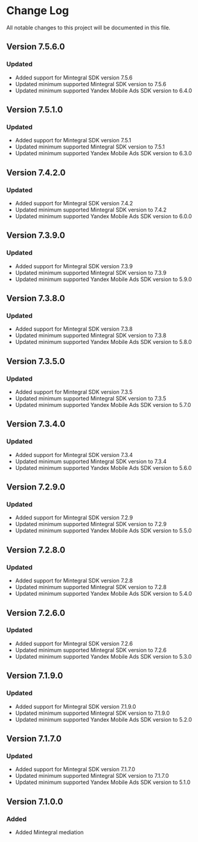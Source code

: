 # Change Log

All notable changes to this project will be documented in this file.

## Version 7.5.6.0

### Updated

* Added support for Mintegral SDK version 7.5.6
* Updated minimum supported Mintegral SDK version to 7.5.6
* Updated minimum supported Yandex Mobile Ads SDK version to 6.4.0

## Version 7.5.1.0

### Updated

* Added support for Mintegral SDK version 7.5.1
* Updated minimum supported Mintegral SDK version to 7.5.1
* Updated minimum supported Yandex Mobile Ads SDK version to 6.3.0

## Version 7.4.2.0

### Updated

* Added support for Mintegral SDK version 7.4.2
* Updated minimum supported Mintegral SDK version to 7.4.2
* Updated minimum supported Yandex Mobile Ads SDK version to 6.0.0

## Version 7.3.9.0

### Updated

* Added support for Mintegral SDK version 7.3.9
* Updated minimum supported Mintegral SDK version to 7.3.9
* Updated minimum supported Yandex Mobile Ads SDK version to 5.9.0

## Version 7.3.8.0

### Updated

* Added support for Mintegral SDK version 7.3.8
* Updated minimum supported Mintegral SDK version to 7.3.8
* Updated minimum supported Yandex Mobile Ads SDK version to 5.8.0

## Version 7.3.5.0

### Updated

* Added support for Mintegral SDK version 7.3.5
* Updated minimum supported Mintegral SDK version to 7.3.5
* Updated minimum supported Yandex Mobile Ads SDK version to 5.7.0

## Version 7.3.4.0

### Updated

* Added support for Mintegral SDK version 7.3.4
* Updated minimum supported Mintegral SDK version to 7.3.4
* Updated minimum supported Yandex Mobile Ads SDK version to 5.6.0

## Version 7.2.9.0

### Updated

* Added support for Mintegral SDK version 7.2.9
* Updated minimum supported Mintegral SDK version to 7.2.9
* Updated minimum supported Yandex Mobile Ads SDK version to 5.5.0

## Version 7.2.8.0

### Updated

* Added support for Mintegral SDK version 7.2.8
* Updated minimum supported Mintegral SDK version to 7.2.8
* Updated minimum supported Yandex Mobile Ads SDK version to 5.4.0

## Version 7.2.6.0

### Updated

* Added support for Mintegral SDK version 7.2.6
* Updated minimum supported Mintegral SDK version to 7.2.6
* Updated minimum supported Yandex Mobile Ads SDK version to 5.3.0

## Version 7.1.9.0

### Updated

* Added support for Mintegral SDK version 7.1.9.0
* Updated minimum supported Mintegral SDK version to 7.1.9.0
* Updated minimum supported Yandex Mobile Ads SDK version to 5.2.0

## Version 7.1.7.0

### Updated

* Added support for Mintegral SDK version 7.1.7.0
* Updated minimum supported Mintegral SDK version to 7.1.7.0
* Updated minimum supported Yandex Mobile Ads SDK version to 5.1.0

## Version 7.1.0.0

### Added

* Added Mintegral mediation
